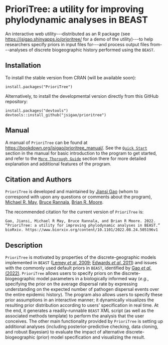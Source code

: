 # PrioriTree: a utility for improving phylodynamic analyses in BEAST
An interactive web utility---distributed as an R package (see https://jsigao.shinyapps.io/prioritree/ for a demo of the utility)---to help researchers specify priors in input files for---and process output files from---analyses of discrete biogeographic history performed using the `BEAST`.

## Installation
To install the stable version from CRAN (will be available soon):
```
install.packages("PrioriTree")
```

Alternatively, to install the developmental version directly from this GitHub repository:
```
install.packages("devtools")
devtools::install_github("jsigao/prioritree")
```

## Manual
A manual of `PrioriTree` can be found at https://bookdown.org/jsigao/prioritree_manual/.
See the [`Quick Start`](https://bookdown.org/jsigao/prioritree_manual/quick-start.html) section in the manual for basic introduction to the program to get started, and refer to the [`More Thorough Guide`](https://bookdown.org/jsigao/prioritree_manual/thorough-guide.html) section there for more detailed explanation and additional features of the program.

## Citation and Authors
`PrioriTree` is developed and maintained by [Jiansi Gao](mailto:jsigao@ucdavis.edu) (whom to correspond with upon any questions or comments about the program), [Michael R. May](https://rothfelslab.berkeley.edu/home/mike-may/), [Bruce Rannala](http://www.rannala.org/), [Brian R. Moore](http://phylolab.org/).

The recommended citation for the current version of `PrioriTree` is:
```
Gao, Jiansi, Michael R May, Bruce Rannala, and Brian R Moore. 2022. “PrioriTree: a utility for improving phylodynamic analyses in BEAST.” bioRxiv. https://www.biorxiv.org/content/10.1101/2022.08.24.505196v1
```

## Description
`PrioriTree` is motivated by properties of the discrete-geographic models implemented in `BEAST` ([Lemey _et al_. 2009](https://journals.plos.org/ploscompbiol/article?id=10.1371/journal.pcbi.1000520); [Edwards _et al_. 2011](https://www.sciencedirect.com/science/article/pii/S0960982211006452)) and issues with the commonly used default priors in `BEAST`, identified by [Gao _et al_. (2022)](https://www.medrxiv.org/content/10.1101/2022.08.24.22278802v1).
`PrioriTree` allows users to specify priors on the discrete-biogeographic model parameters in a biologically informed way (*e.g.*, specifying the prior on the average dispersal rate by expressing understanding on the expected number of pathogen dispersal events over the entire epidemic history).
The program also allows users to specify these prior assumptions in an interactive manner; it dynamically visualizes the resulting prior distribution according to users' specification in real time.
At the end, it generates a readily-runnable `BEAST` XML script (as well as the associated methods template) to perform the analysis that the user conceives.
The other main functionality provided by `PrioriTree` is setting up additional analyses (including posterior-predictive checking, data cloning, and robust Bayesian) to evaluate the impact of alternative discrete-biogeographic (prior) model specification and visualizing the result.

